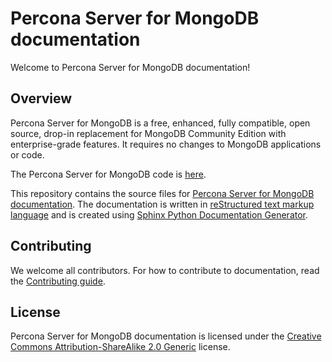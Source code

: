 # Percona Server for MongoDB documentation

Welcome to Percona Server for MongoDB documentation!

## Overview

Percona Server for MongoDB is a free, enhanced, fully compatible, open source, drop-in replacement for MongoDB Community Edition with enterprise-grade features. It requires no changes to MongoDB applications or code.


The Percona Server for MongoDB code is [here](https://github.com/percona/percona-server-mongodb).

This repository contains the source files for [Percona Server for MongoDB documentation](https://www.percona.com/doc/percona-server-for-mongodb/4.2/index.html). The documentation is written in [reStructured text markup language](https://docutils.sourceforge.io/rst.html) and is created using [Sphinx Python Documentation Generator](https://www.sphinx-doc.org/en/master/). 

## Contributing

We welcome all contributors. For how to contribute to documentation, read the [Contributing guide](https://github.com/percona/psmdb-docs/blob/4.2/CONTRIBUTING.md).
 
## License

Percona Server for MongoDB documentation is licensed under the [Creative Commons Attribution-ShareAlike 2.0 Generic](https://creativecommons.org/licenses/by-sa/2.0/) license.